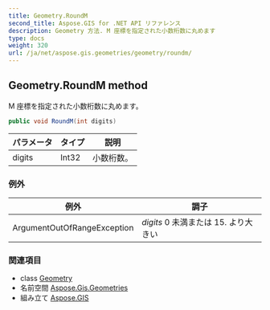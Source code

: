 ```yaml
---
title: Geometry.RoundM
second_title: Aspose.GIS for .NET API リファレンス
description: Geometry 方法. M 座標を指定された小数桁数に丸めます
type: docs
weight: 320
url: /ja/net/aspose.gis.geometries/geometry/roundm/
---
```

## Geometry.RoundM method

M 座標を指定された小数桁数に丸めます。

```csharp
public void RoundM(int digits)
```

| パラメータ | タイプ | 説明 |
| --- | --- | --- |
| digits | Int32 | 小数桁数。 |

### 例外

| 例外 | 調子 |
| --- | --- |
| ArgumentOutOfRangeException | *digits* 0 未満または 15. より大きい |

### 関連項目

* class [Geometry](../)
* 名前空間 [Aspose.Gis.Geometries](../../geometry/)
* 組み立て [Aspose.GIS](../../../)


